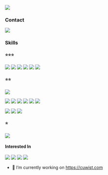 <img src="https://capsule-render.vercel.app/api?type=cylinder&color=91a7ff&height=250&section=header&text=HI!%20I'm%20Hyunha!&fontSize=90&fontColor=ffffff" />

### Contact
<img src="https://img.shields.io/badge/nohyunha95@gmail.com-EA4335?style=flat-square&logo=Gmail&logoColor=white"/>

### Skills
#### ⭐️⭐️⭐️
<img src="https://img.shields.io/badge/Java-1E8CBE?style=flat-square&logo=OpenJDK&logoColor=white"/> <img src="https://img.shields.io/badge/Spring Boot-6DB33F?style=flat-square&logo=Spring Boot&logoColor=white"/> <img src="https://img.shields.io/badge/MySQL-4479A1?style=flat-square&logo=MySQL&logoColor=white"/> <img src="https://img.shields.io/badge/JPA Hibernate-59666C?style=flat-square&logo=Hibernate&logoColor=white"/> <img src="https://img.shields.io/badge/JUnit5-25A162?style=flat-square&logo=JUnit5&logoColor=white"/> <img src="https://img.shields.io/badge/Git-F05032?style=flat-square&logo=Git&logoColor=white"/>

#### ⭐️⭐️
<img src="https://img.shields.io/badge/Spring Batch-6DB33F?style=flat-square"/>   

<img src="https://img.shields.io/badge/AWS-232F3E?style=flat-square&logo=Amazon AWS&logoColor=white"/> <img src="https://img.shields.io/badge/AWS EC2-FF9900?style=flat-square&logo=Amazon EC2&logoColor=white"/> <img src="https://img.shields.io/badge/AWS RDS-527FFF?style=flat-square&logo=Amazon RDS&logoColor=white"/> <img src="https://img.shields.io/badge/AWS S3-569A31?style=flat-square&logo=Amazon S3&logoColor=white"/> <img src="https://img.shields.io/badge/Docker-2496ED?style=flat-square?logo=Docker&logoColor=white"/> <img src="https://img.shields.io/badge/Linux-FCC624?style=flat-square?logo=Linux&logoColor=white"/>   

<img src="https://img.shields.io/badge/JavaScript-F7DF1E?style=flat-square&logo=JavaScript&logoColor=white"/> <img src="https://img.shields.io/badge/TypeScript-3178C6?style=flat-square&logo=TypeScript&logoColor=white"/> <img src="https://img.shields.io/badge/React-61DAFB?style=flat-square&logo=React&logoColor=white"/>

#### ⭐️
<img src="https://img.shields.io/badge/Jenkins-D24939?style=flat-square&logo=Jenkins&logoColor=white"/>

#### Interested In
<img src="https://img.shields.io/badge/MSA-E40045?style=flat-square"/> <img src="https://img.shields.io/badge/Apache Kafka-231F20?style=flat-square&logo=Apache Kafka&logoColor=white"/> <img src="https://img.shields.io/badge/Clean Architecture-73398D?style=flat-square"/> <img src="https://img.shields.io/badge/Web Flux-00085CA?style=flat-square"/>

- 🔭 I’m currently working on https://cuwist.com

<!--
**hyunha95/hyunha95** is a ✨ _special_ ✨ repository because its `README.md` (this file) appears on your GitHub profile.

Here are some ideas to get you started:

- 🔭 I’m currently working on ...
- 🌱 I’m currently learning ...
- 👯 I’m looking to collaborate on ...
- 🤔 I’m looking for help with ...
- 💬 Ask me about ...
- 📫 How to reach me: ...
- 😄 Pronouns: ...
- ⚡ Fun fact: ...
-->
